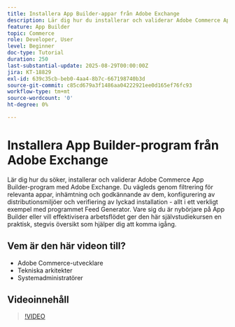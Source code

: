 ```yaml
---
title: Installera App Builder-appar från Adobe Exchange
description: Lär dig hur du installerar och validerar Adobe Commerce App Builder-appar med Adobe Exchange.
feature: App Builder
topic: Commerce
role: Developer, User
level: Beginner
doc-type: Tutorial
duration: 250
last-substantial-update: 2025-08-29T00:00:00Z
jira: KT-18829
exl-id: 639c35cb-beb0-4aa4-8b7c-667198740b3d
source-git-commit: c85cd679a3f1486aa04222921ee0d165ef76fc93
workflow-type: tm+mt
source-wordcount: '0'
ht-degree: 0%

---
```


# Installera App Builder-program från Adobe Exchange

Lär dig hur du söker, installerar och validerar Adobe Commerce App Builder-program med Adobe Exchange. Du vägleds genom filtrering för relevanta appar, inhämtning och godkännande av dem, konfigurering av distributionsmiljöer och verifiering av lyckad installation - allt i ett verkligt exempel med programmet Feed Generator. Vare sig du är nybörjare på App Builder eller vill effektivisera arbetsflödet ger den här självstudiekursen en praktisk, stegvis översikt som hjälper dig att komma igång.


## Vem är den här videon till?

- Adobe Commerce-utvecklare
- Tekniska arkitekter
- Systemadministratörer

## Videoinnehåll

>[!VIDEO](https://video.tv.adobe.com/v/3471528/?learn=on&enablevpops&captions=swe)
